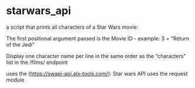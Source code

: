 starwars_api
============

a script that prints all characters of a Star Wars movie:

The first positional argument passed is the Movie ID - example: 3 = 
“Return of the Jedi”

Display one character name per line in the same order as the 
“characters” list in the /films/ endpoint

uses the (https://swapi-api.alx-tools.com/): Star wars API
uses the request module